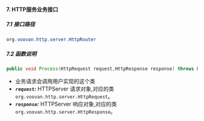 #### 7. HTTP服务业务接口
##### 7.1 接口路径
```java
org.voovan.http.server.HttpRouter
```
##### 7.2 函数说明
```java
public void Process(HttpRequest request,HttpResponse response) throws Exception
```
- 业务请求会调用用户实现的这个类
- ***`request`:*** HTTPServer 请求对象,对应的类`org.voovan.http.server.HttpRequest`。
- ***`response`:*** HTTPServer 响应对象,对应的类`org.voovan.http.server.HttpResponse`。